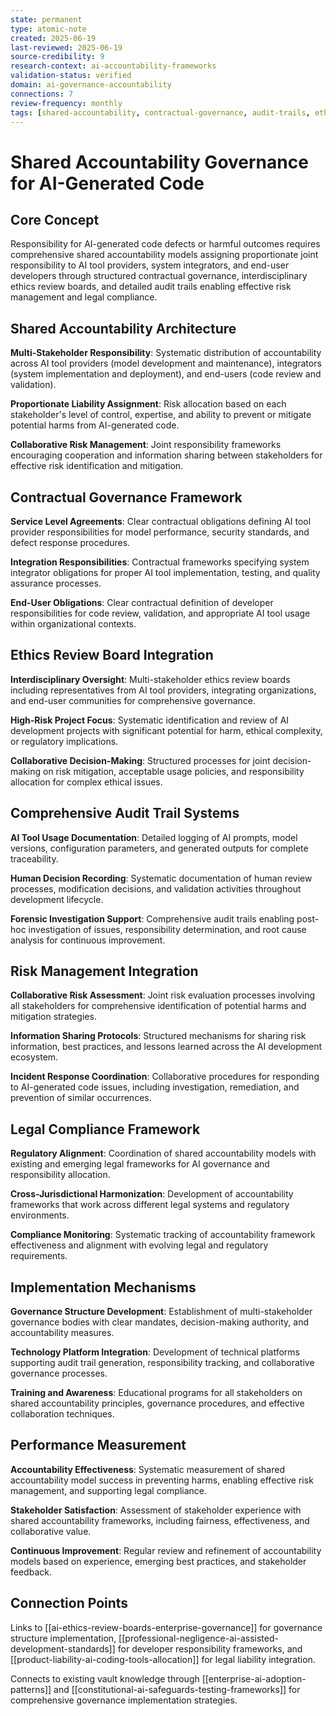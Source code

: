 ```yaml
---
state: permanent
type: atomic-note
created: 2025-06-19
last-reviewed: 2025-06-19
source-credibility: 9
research-context: ai-accountability-frameworks
validation-status: verified
domain: ai-governance-accountability
connections: 7
review-frequency: monthly
tags: [shared-accountability, contractual-governance, audit-trails, ethics-review, responsibility-distribution]
---
```


# Shared Accountability Governance for AI-Generated Code

## Core Concept

Responsibility for AI-generated code defects or harmful outcomes requires comprehensive shared accountability models assigning proportionate joint responsibility to AI tool providers, system integrators, and end-user developers through structured contractual governance, interdisciplinary ethics review boards, and detailed audit trails enabling effective risk management and legal compliance.

## Shared Accountability Architecture

**Multi-Stakeholder Responsibility**: Systematic distribution of accountability across AI tool providers (model development and maintenance), integrators (system implementation and deployment), and end-users (code review and validation).

**Proportionate Liability Assignment**: Risk allocation based on each stakeholder's level of control, expertise, and ability to prevent or mitigate potential harms from AI-generated code.

**Collaborative Risk Management**: Joint responsibility frameworks encouraging cooperation and information sharing between stakeholders for effective risk identification and mitigation.

## Contractual Governance Framework

**Service Level Agreements**: Clear contractual obligations defining AI tool provider responsibilities for model performance, security standards, and defect response procedures.

**Integration Responsibilities**: Contractual frameworks specifying system integrator obligations for proper AI tool implementation, testing, and quality assurance processes.

**End-User Obligations**: Clear contractual definition of developer responsibilities for code review, validation, and appropriate AI tool usage within organizational contexts.

## Ethics Review Board Integration

**Interdisciplinary Oversight**: Multi-stakeholder ethics review boards including representatives from AI tool providers, integrating organizations, and end-user communities for comprehensive governance.

**High-Risk Project Focus**: Systematic identification and review of AI development projects with significant potential for harm, ethical complexity, or regulatory implications.

**Collaborative Decision-Making**: Structured processes for joint decision-making on risk mitigation, acceptable usage policies, and responsibility allocation for complex ethical issues.

## Comprehensive Audit Trail Systems

**AI Tool Usage Documentation**: Detailed logging of AI prompts, model versions, configuration parameters, and generated outputs for complete traceability.

**Human Decision Recording**: Systematic documentation of human review processes, modification decisions, and validation activities throughout development lifecycle.

**Forensic Investigation Support**: Comprehensive audit trails enabling post-hoc investigation of issues, responsibility determination, and root cause analysis for continuous improvement.

## Risk Management Integration

**Collaborative Risk Assessment**: Joint risk evaluation processes involving all stakeholders for comprehensive identification of potential harms and mitigation strategies.

**Information Sharing Protocols**: Structured mechanisms for sharing risk information, best practices, and lessons learned across the AI development ecosystem.

**Incident Response Coordination**: Collaborative procedures for responding to AI-generated code issues, including investigation, remediation, and prevention of similar occurrences.

## Legal Compliance Framework

**Regulatory Alignment**: Coordination of shared accountability models with existing and emerging legal frameworks for AI governance and responsibility allocation.

**Cross-Jurisdictional Harmonization**: Development of accountability frameworks that work across different legal systems and regulatory environments.

**Compliance Monitoring**: Systematic tracking of accountability framework effectiveness and alignment with evolving legal and regulatory requirements.

## Implementation Mechanisms

**Governance Structure Development**: Establishment of multi-stakeholder governance bodies with clear mandates, decision-making authority, and accountability measures.

**Technology Platform Integration**: Development of technical platforms supporting audit trail generation, responsibility tracking, and collaborative governance processes.

**Training and Awareness**: Educational programs for all stakeholders on shared accountability principles, governance procedures, and effective collaboration techniques.

## Performance Measurement

**Accountability Effectiveness**: Systematic measurement of shared accountability model success in preventing harms, enabling effective risk management, and supporting legal compliance.

**Stakeholder Satisfaction**: Assessment of stakeholder experience with shared accountability frameworks, including fairness, effectiveness, and collaborative value.

**Continuous Improvement**: Regular review and refinement of accountability models based on experience, emerging best practices, and stakeholder feedback.

## Connection Points

Links to [[ai-ethics-review-boards-enterprise-governance]] for governance structure implementation, [[professional-negligence-ai-assisted-development-standards]] for developer responsibility frameworks, and [[product-liability-ai-coding-tools-allocation]] for legal liability integration.

Connects to existing vault knowledge through [[enterprise-ai-adoption-patterns]] and [[constitutional-ai-safeguards-testing-frameworks]] for comprehensive governance implementation strategies.